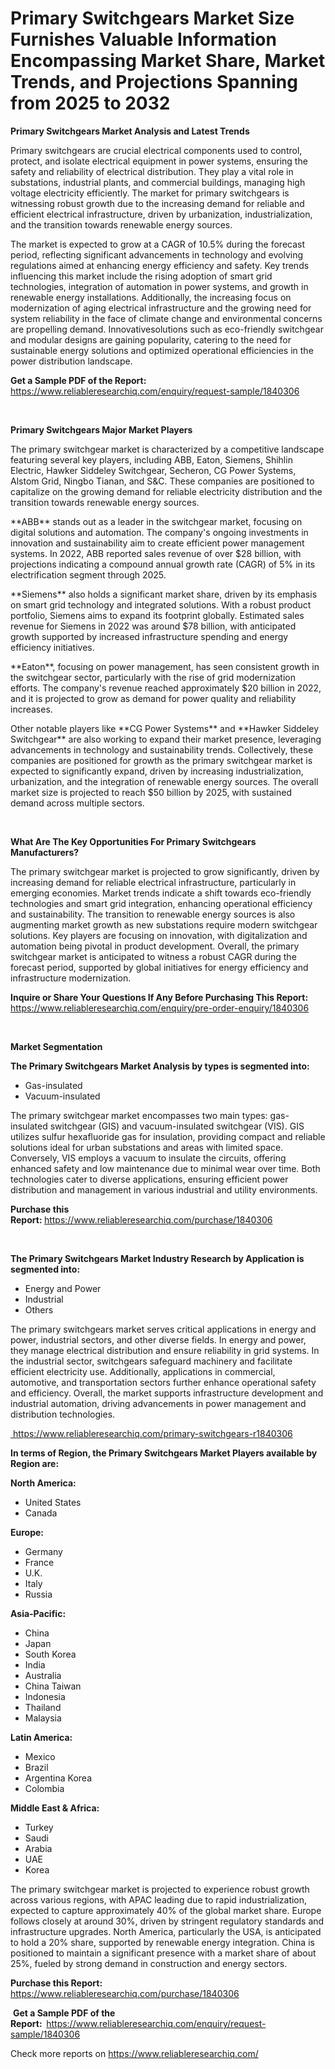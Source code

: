 <p><h1>Primary Switchgears Market Size Furnishes Valuable Information Encompassing Market Share, Market Trends, and Projections Spanning from 2025 to 2032</h1></p><p><strong>Primary Switchgears Market Analysis and Latest Trends</strong></p>
<p><p>Primary switchgears are crucial electrical components used to control, protect, and isolate electrical equipment in power systems, ensuring the safety and reliability of electrical distribution. They play a vital role in substations, industrial plants, and commercial buildings, managing high voltage electricity efficiently. The market for primary switchgears is witnessing robust growth due to the increasing demand for reliable and efficient electrical infrastructure, driven by urbanization, industrialization, and the transition towards renewable energy sources.</p><p>The market is expected to grow at a CAGR of 10.5% during the forecast period, reflecting significant advancements in technology and evolving regulations aimed at enhancing energy efficiency and safety. Key trends influencing this market include the rising adoption of smart grid technologies, integration of automation in power systems, and growth in renewable energy installations. Additionally, the increasing focus on modernization of aging electrical infrastructure and the growing need for system reliability in the face of climate change and environmental concerns are propelling demand. Innovativesolutions such as eco-friendly switchgear and modular designs are gaining popularity, catering to the need for sustainable energy solutions and optimized operational efficiencies in the power distribution landscape.</p></p>
<p><strong>Get a Sample PDF of the Report:&nbsp;</strong> <a href="https://www.reliableresearchiq.com/enquiry/request-sample/1840306?utm_campaign=2487&utm_medium=2&utm_source=Github&utm_content=ia&utm_term=28022025&utm_id=primary-switchgears">https://www.reliableresearchiq.com/enquiry/request-sample/1840306</a></p>
<p>&nbsp;</p>
<p><strong>Primary Switchgears Major Market Players</strong></p>
<p><p>The primary switchgear market is characterized by a competitive landscape featuring several key players, including ABB, Eaton, Siemens, Shihlin Electric, Hawker Siddeley Switchgear, Secheron, CG Power Systems, Alstom Grid, Ningbo Tianan, and S&C. These companies are positioned to capitalize on the growing demand for reliable electricity distribution and the transition towards renewable energy sources.</p><p>**ABB** stands out as a leader in the switchgear market, focusing on digital solutions and automation. The company's ongoing investments in innovation and sustainability aim to create efficient power management systems. In 2022, ABB reported sales revenue of over $28 billion, with projections indicating a compound annual growth rate (CAGR) of 5% in its electrification segment through 2025.</p><p>**Siemens** also holds a significant market share, driven by its emphasis on smart grid technology and integrated solutions. With a robust product portfolio, Siemens aims to expand its footprint globally. Estimated sales revenue for Siemens in 2022 was around $78 billion, with anticipated growth supported by increased infrastructure spending and energy efficiency initiatives.</p><p>**Eaton**, focusing on power management, has seen consistent growth in the switchgear sector, particularly with the rise of grid modernization efforts. The company's revenue reached approximately $20 billion in 2022, and it is projected to grow as demand for power quality and reliability increases.</p><p>Other notable players like **CG Power Systems** and **Hawker Siddeley Switchgear** are also working to expand their market presence, leveraging advancements in technology and sustainability trends. Collectively, these companies are positioned for growth as the primary switchgear market is expected to significantly expand, driven by increasing industrialization, urbanization, and the integration of renewable energy sources. The overall market size is projected to reach $50 billion by 2025, with sustained demand across multiple sectors.</p></p>
<p>&nbsp;</p>
<p><strong>What Are The Key Opportunities For Primary Switchgears Manufacturers?</strong></p>
<p><p>The primary switchgear market is projected to grow significantly, driven by increasing demand for reliable electrical infrastructure, particularly in emerging economies. Market trends indicate a shift towards eco-friendly technologies and smart grid integration, enhancing operational efficiency and sustainability. The transition to renewable energy sources is also augmenting market growth as new substations require modern switchgear solutions. Key players are focusing on innovation, with digitalization and automation being pivotal in product development. Overall, the primary switchgear market is anticipated to witness a robust CAGR during the forecast period, supported by global initiatives for energy efficiency and infrastructure modernization.</p></p>
<p><strong>Inquire or Share Your Questions If Any Before Purchasing This Report:</strong> <a href="https://www.reliableresearchiq.com/enquiry/pre-order-enquiry/1840306?utm_campaign=2487&utm_medium=2&utm_source=Github&utm_content=ia&utm_term=28022025&utm_id=primary-switchgears">https://www.reliableresearchiq.com/enquiry/pre-order-enquiry/1840306</a></p>
<p>&nbsp;</p>
<p><strong>Market Segmentation</strong></p>
<p><strong>The Primary Switchgears Market Analysis by types is segmented into:</strong></p>
<p><ul><li>Gas-insulated</li><li>Vacuum-insulated</li></ul></p>
<p><p>The primary switchgear market encompasses two main types: gas-insulated switchgear (GIS) and vacuum-insulated switchgear (VIS). GIS utilizes sulfur hexafluoride gas for insulation, providing compact and reliable solutions ideal for urban substations and areas with limited space. Conversely, VIS employs a vacuum to insulate the circuits, offering enhanced safety and low maintenance due to minimal wear over time. Both technologies cater to diverse applications, ensuring efficient power distribution and management in various industrial and utility environments.</p></p>
<p><strong>Purchase this Report:&nbsp;</strong><a href="https://www.reliableresearchiq.com/purchase/1840306?utm_campaign=2487&utm_medium=2&utm_source=Github&utm_content=ia&utm_term=28022025&utm_id=primary-switchgears">https://www.reliableresearchiq.com/purchase/1840306</a></p>
<p>&nbsp;</p>
<p><strong>The Primary Switchgears Market Industry Research by Application is segmented into:</strong></p>
<p><ul><li>Energy and Power</li><li>Industrial</li><li>Others</li></ul></p>
<p><p>The primary switchgears market serves critical applications in energy and power, industrial sectors, and other diverse fields. In energy and power, they manage electrical distribution and ensure reliability in grid systems. In the industrial sector, switchgears safeguard machinery and facilitate efficient electricity use. Additionally, applications in commercial, automotive, and transportation sectors further enhance operational safety and efficiency. Overall, the market supports infrastructure development and industrial automation, driving advancements in power management and distribution technologies.</p></p>
<p><a href="https://www.reliableresearchiq.com/primary-switchgears-r1840306?utm_campaign=2487&utm_medium=2&utm_source=Github&utm_content=ia&utm_term=28022025&utm_id=primary-switchgears">&nbsp;https://www.reliableresearchiq.com/primary-switchgears-r1840306</a></p>
<p><strong>In terms of Region, the Primary Switchgears Market Players available by Region are:</strong></p>
<p>
    <p> <strong> North America: </strong>
        <ul>
            <li>United States</li>
            <li>Canada</li>
        </ul>
        </p> 
    <p> <strong> Europe: </strong>
        <ul>
            <li>Germany</li>
            <li>France</li>
            <li>U.K.</li>
            <li>Italy</li>
            <li>Russia</li>
        </ul>
        </p> 
    <p> <strong> Asia-Pacific: </strong>
        <ul>
            <li>China</li>
            <li>Japan</li>
            <li>South Korea</li>
            <li>India</li>
            <li>Australia</li>
            <li>China Taiwan</li>
            <li>Indonesia</li>
            <li>Thailand</li>
            <li>Malaysia</li>
        </ul>
        </p> 
    <p> <strong> Latin America: </strong>
        <ul>
            <li>Mexico</li>
            <li>Brazil</li>
            <li>Argentina Korea</li>
            <li>Colombia</li>
        </ul>
        </p> 
    <p> <strong> Middle East & Africa: </strong>
        <ul>
            <li>Turkey</li>
            <li>Saudi</li>
            <li>Arabia</li>
            <li>UAE</li>
            <li>Korea</li>
        </ul>
    </p>
    </p>
<p><p>The primary switchgear market is projected to experience robust growth across various regions, with APAC leading due to rapid industrialization, expected to capture approximately 40% of the global market share. Europe follows closely at around 30%, driven by stringent regulatory standards and infrastructure upgrades. North America, particularly the USA, is anticipated to hold a 20% share, supported by renewable energy integration. China is positioned to maintain a significant presence with a market share of about 25%, fueled by strong demand in construction and energy sectors.</p></p>
<p><strong>Purchase this Report: </strong><a href="https://www.reliableresearchiq.com/purchase/1840306?utm_campaign=2487&utm_medium=2&utm_source=Github&utm_content=ia&utm_term=28022025&utm_id=primary-switchgears">https://www.reliableresearchiq.com/purchase/1840306</a></p>
<p>&nbsp;<strong>Get a Sample PDF of the Report:&nbsp;&nbsp;</strong><a href="https://www.reliableresearchiq.com/enquiry/request-sample/1840306?utm_campaign=2487&utm_medium=2&utm_source=Github&utm_content=ia&utm_term=28022025&utm_id=primary-switchgears">https://www.reliableresearchiq.com/enquiry/request-sample/1840306</a></p>
<p><strong></strong></p>
<p>Check more reports on <a href="https://www.reliableresearchiq.com/?utm_campaign=2487&utm_medium=2&utm_source=Github&utm_content=ia&utm_term=28022025&utm_id=primary-switchgears">https://www.reliableresearchiq.com/</a></p>